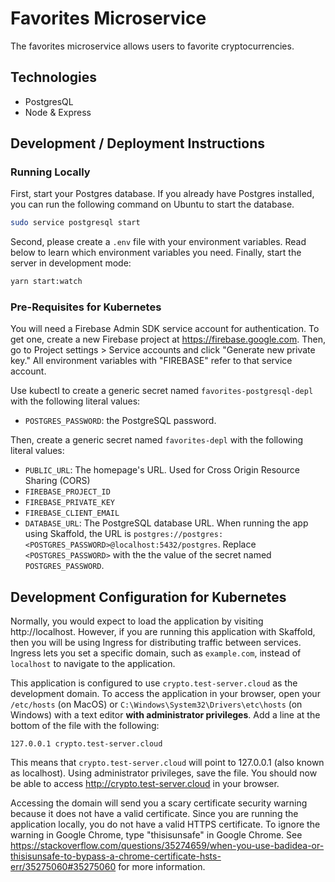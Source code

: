 # Favorites Microservice

The favorites microservice allows users to favorite cryptocurrencies.

## Technologies

- PostgresQL
- Node & Express

## Development / Deployment Instructions

### Running Locally

First, start your Postgres database. If you already have Postgres installed, you can run the following command on Ubuntu to start the database.

```bash
sudo service postgresql start
```

Second, please create a `.env` file with your environment variables. Read below to learn which environment variables you need. Finally, start the server in development mode:

```bash
yarn start:watch
```

### Pre-Requisites for Kubernetes

You will need a Firebase Admin SDK service account for authentication. To get one, create a new Firebase project at https://firebase.google.com. Then, go to Project settings > Service accounts and click "Generate new private key." All environment variables with "FIREBASE" refer to that service account.

Use kubectl to create a generic secret named `favorites-postgresql-depl` with the following literal values:

- `POSTGRES_PASSWORD`: the PostgreSQL password.

Then, create a generic secret named `favorites-depl` with the following literal values:

- `PUBLIC_URL`: The homepage's URL. Used for Cross Origin Resource Sharing (CORS)
- `FIREBASE_PROJECT_ID`
- `FIREBASE_PRIVATE_KEY`
- `FIREBASE_CLIENT_EMAIL`
- `DATABASE_URL`: The PostgreSQL database URL. When running the app using Skaffold, the URL is `postgres://postgres:<POSTGRES_PASSWORD>@localhost:5432/postgres`. Replace `<POSTGRES_PASSWORD>` with the the value of the secret named `POSTGRES_PASSWORD`.

## Development Configuration for Kubernetes

Normally, you would expect to load the application by visiting http://localhost. However, if you are running this application with Skaffold, then you will be using Ingress for distributing traffic between services. Ingress lets you set a specific domain, such as `example.com`, instead of `localhost` to navigate to the application.

This application is configured to use `crypto.test-server.cloud` as the development domain. To access the application in your browser, open your `/etc/hosts` (on MacOS) or `C:\Windows\System32\Drivers\etc\hosts` (on Windows) with a text editor **with administrator privileges**. Add a line at the bottom of the file with the following:

```
127.0.0.1 crypto.test-server.cloud
```

This means that `crypto.test-server.cloud` will point to 127.0.0.1 (also known as localhost). Using administrator privileges, save the file. You should now be able to access http://crypto.test-server.cloud in your browser.

Accessing the domain will send you a scary certificate security warning because it does not have a valid certificate. Since you are running the application locally, you do not have a valid HTTPS certificate. To ignore the warning in Google Chrome, type "thisisunsafe" in Google Chrome. See https://stackoverflow.com/questions/35274659/when-you-use-badidea-or-thisisunsafe-to-bypass-a-chrome-certificate-hsts-err/35275060#35275060 for more information.
